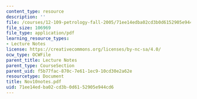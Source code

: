 ```yaml
---
content_type: resource
description: ''
file: /courses/12-109-petrology-fall-2005/71ee14edba02cd3b0d6152905e944cd6_Nov10notes.pdf
file_size: 106969
file_type: application/pdf
learning_resource_types:
- Lecture Notes
license: https://creativecommons.org/licenses/by-nc-sa/4.0/
ocw_type: OCWFile
parent_title: Lecture Notes
parent_type: CourseSection
parent_uid: f5b77fac-870c-7e61-1ec9-10cd30e2a62e
resourcetype: Document
title: Nov10notes.pdf
uid: 71ee14ed-ba02-cd3b-0d61-52905e944cd6
---
```


